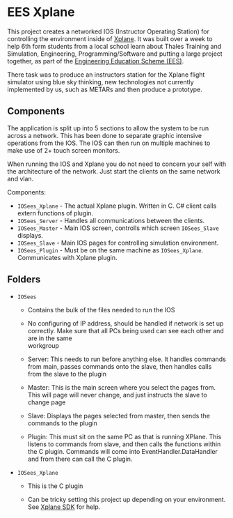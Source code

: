 # EES Xplane

This project creates a networked IOS (Instructor Operating Station) for controlling the environment inside of [Xplane](http://www.x-plane.com/index_desktop.html). It was built over a week to help 6th form students from a local school learn about Thales Training and Simulation, Engineering, Programming/Software and putting a large project together, as part of the [Engineering Education Scheme (EES)](http://www.engineering-education.org.uk/).

There task was to produce an instructors station for the Xplane flight simulator using blue sky thinking, new technologies not currently implemented by us, such as METARs and then produce a prototype.

## Components

The application is split up into 5 sections to allow the system to be run across a network. This has been done to separate graphic intensive operations from the IOS. The IOS can then run on multiple machines to make use of 2+ touch screen monitors.

When running the IOS and Xplane you do not need to concern your self with the architecture of the network. Just start the clients on the same network and vlan.

Components:

* `IOSees_Xplane` - The actual Xplane plugin. Written in C. C# client calls extern functions of plugin.
* `IOSees_Server` - Handles all communications between the clients.
* `IOSees_Master` - Main IOS screen, controlls which screen `IOSees_Slave` displays.
* `IOSees_Slave`  - Main IOS pages for controlling simulation environment.
* `IOSees_Plugin` - Must be on the same machine as `IOSees_Xplane`. Communicates with Xplane plugin.


Folders
-------

* `IOSees`

	- Contains the bulk of the files needed to run the IOS

	- No configuring of IP address, should be handled if network is set up correctly. 
          Make sure that all PCs being used can see each other and are in the same           
          workgroup

	- Server: This needs to run before anything else. It handles commands from main, passes commands onto the slave, then handles calls from the slave to the plugin

	- Master: This is the main screen where you select the pages from. This will page will never change, and just instructs the slave to change page

	- Slave:  Displays the pages selected from master, then sends the commands to the plugin

	- Plugin: This must sit on the same PC as that is running XPlane. This listens to commands from slave, and then calls the functions within the C plugin. Commands will come into EventHandler.DataHandler and from there can call the C plugin.

* `IOSees_Xplane`

	- This is the C plugin
	
	- Can be tricky setting this project up depending on your environment. See [Xplane SDK](http://www.xsquawkbox.net/xpsdk/mediawiki/Main_Page) for help.
